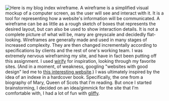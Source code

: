 ![Here is my blog index wireframe.](/week-2/imgs/wireframe-index.pmg)
A wireframe is a simplified visual mockup of a computer screen, as the user will see and interact with it. It is a tool for representing how a website's information will be communicated. A wireframe can be as little as a rough sketch of boxes that represents the desired layout, but can also be used to show interaction details. It is not a complete picture of what will be, many are greyscale and decidedly flat-looking. Wireframes are generally made and used in many stages of increased complexity. They are then changed incrementally according to specifications by clients and the rest of one's working team.
I was extremely nervous wireframing my site, and have in fact been putting off this assignment. I used [wirify](http://www.wirify.com/) for inspiration, looking through my favorite sites. (And in a moment, of weakness, googling "websites with good design" led me to [this interesting website](http://www.awwwards.com/websites/clean/).) I was ultimately inspired by the idea of an indexe in a hardcover book. Specifically, the one from a biography of Mary, Queen of Scots that I'm reading. But once I started brainstorming, I decided on an idea/gimmick for the site that I'm comfortable with, I had a lot of fun with [gliffy](https://www.gliffy.com/).